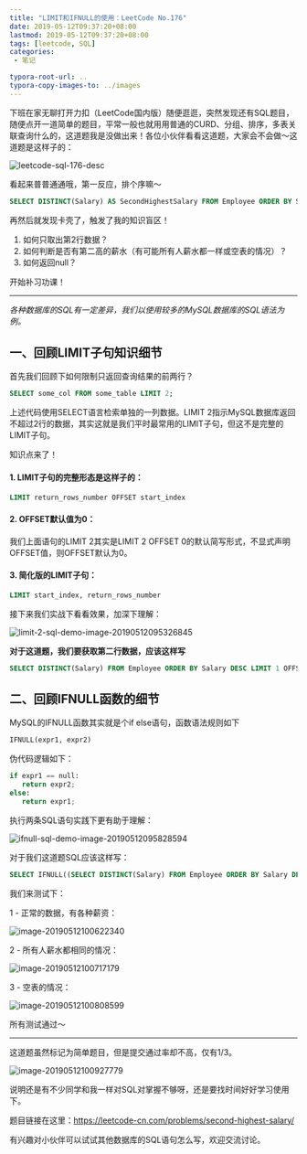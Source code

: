 ```yaml
---
title: "LIMIT和IFNULL的使用：LeetCode No.176"
date: 2019-05-12T09:37:20+08:00
lastmod: 2019-05-12T09:37:20+08:00
tags: [leetcode, SQL]
categories:
 - 笔记

typora-root-url: ..
typora-copy-images-to: ../images
---
```


​		下班在家无聊打开力扣（LeetCode国内版）随便逛逛，突然发现还有SQL题目，随便点开一道简单的题目，平常一般也就用用普通的CURD、分组、排序，多表关联查询什么的，这道题我是没做出来！各位小伙伴看看这道题，大家会不会做～这道题是这样子的：

![leetcode-sql-176-desc](/images/image-20190512094504177.png)

看起来普普通通哦，第一反应，排个序嘛～

```SQL
SELECT DISTINCT(Salary) AS SecondHighestSalary FROM Employee ORDER BY Salary DESC;
```

再然后就发现卡壳了，触发了我的知识盲区！

1. 如何只取出第2行数据？
2. 如何判断是否有第二高的薪水（有可能所有人薪水都一样或空表的情况）？
3. 如何返回null？

开始补习功课！

----

*各种数据库的SQL有一定差异，我们以使用较多的MySQL数据库的SQL语法为例。*

## 一、回顾LIMIT子句知识细节

首先我们回顾下如何限制只返回查询结果的前两行？

```sql
SELECT some_col FROM some_table LIMIT 2;
```

上述代码使用SELECT语言检索单独的一列数据。LIMIT 2指示MySQL数据库返回不超过2行的数据，其实这就是我们平时最常用的LIMIT子句，但这不是完整的LIMIT子句。

知识点来了！

#### 1. LIMIT子句的完整形态是这样子的：

```sql
LIMIT return_rows_number OFFSET start_index
```

#### 2. OFFSET默认值为0：

我们上面语句的LIMIT 2其实是LIMIT 2 OFFSET 0的默认简写形式，不显式声明OFFSET值，则OFFSET默认为0。

#### 3. 简化版的LIMIT子句：

```sql
LIMIT start_index, return_rows_number
```

接下来我们实战下看看效果，加深下理解：

![limit-2-sql-demo-image-20190512095326845](/images/image-20190512095326845.png)

**对于这道题，我们要获取第二行数据，应该这样写**

```sql
SELECT DISTINCT(Salary) FROM Employee ORDER BY Salary DESC LIMIT 1 OFFSET 1;
```

## 二、回顾IFNULL函数的细节

MySQL的IFNULL函数其实就是个if else语句，函数语法规则如下

```sql
IFNULL(expr1, expr2)
```

伪代码逻辑如下：

```python
if expr1 == null:
   return expr2;
else:
   return expr1;
```

执行两条SQL语句实践下更有助于理解：

![ifnull-sql-demo-image-20190512095828594](/images/image-20190512095828594.png)

对于我们这道题SQL应该这样写：

```sql
SELECT IFNULL((SELECT DISTINCT(Salary) FROM Employee ORDER BY Salary DESC LIMIT 1 OFFSET 1), null) AS SecondHighestSalary;
```

我们来测试下：

1 - 正常的数据，有各种薪资：

![image-20190512100622340](/images/image-20190512100622340.png)

2 - 所有人薪水都相同的情况：

![image-20190512100717179](/images/image-20190512100717179.png)

3 - 空表的情况：

![image-20190512100808599](/images/image-20190512100808599.png)

所有测试通过～

-----

这道题虽然标记为简单题目，但是提交通过率却不高，仅有1/3。

![image-20190512100927779](/images/image-20190512100927779.png)

说明还是有不少同学和我一样对SQL对掌握不够呀，还是要找时间好好学习使用下。

题目链接在这里：https://leetcode-cn.com/problems/second-highest-salary/

有兴趣对小伙伴可以试试其他数据库的SQL语句怎么写，欢迎交流讨论。